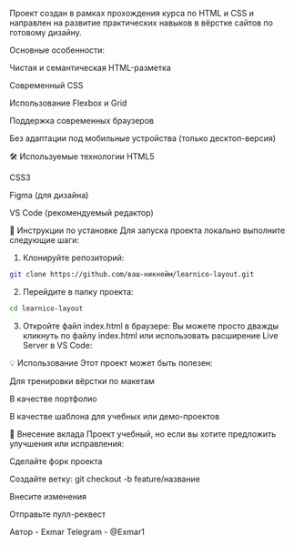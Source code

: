 Проект создан в рамках прохождения курса по HTML и CSS и направлен на развитие практических навыков в вёрстке сайтов по готовому дизайну.

Основные особенности:

Чистая и семантическая HTML-разметка

Современный CSS

Использование Flexbox и Grid

Поддержка современных браузеров

Без адаптации под мобильные устройства (только десктоп-версия)

🛠️ Используемые технологии
HTML5

CSS3

Figma (для дизайна)

VS Code (рекомендуемый редактор)

🚀 Инструкции по установке
Для запуска проекта локально выполните следующие шаги:

1. Клонируйте репозиторий:
```bash
git clone https://github.com/ваш-никнейм/learnico-layout.git
```
2. Перейдите в папку проекта:
```bash
cd learnico-layout
```
3. Откройте файл index.html в браузере:
Вы можете просто дважды кликнуть по файлу index.html или использовать расширение Live Server в VS Code:

💡 Использование
Этот проект может быть полезен:

Для тренировки вёрстки по макетам

В качестве портфолио

В качестве шаблона для учебных или демо-проектов

🤝 Внесение вклада
Проект учебный, но если вы хотите предложить улучшения или исправления:

Сделайте форк проекта

Создайте ветку: git checkout -b feature/название

Внесите изменения

Отправьте пулл-реквест

Автор - Exmar
Telegram - @Exmar1
